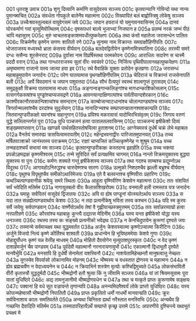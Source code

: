 001  धृतराष्ट्र उवाच
001a शृणु दिव्यानि कर्माणि वासुदेवस्य सञ्जय
001c कृतवान्यानि गोविन्दो यथा नान्यः पुमान्क्वचित्
002a संवर्धता गोपकुले बालेनैव महात्मना
002c विख्यापितं बलं बाह्वोस्त्रिषु लोकेषु सञ्जय
003a उच्चैःश्रवस्तुल्यबलं वायुवेगसमं जवे
003c जघान हयराजं यो यमुनावनवासिनम्
004a दानवं घोरकर्माणं गवां मृत्युमिवोत्थितम्
004c वृषरूपधरं बाल्ये भुजाभ्यां निजघान ह
005a प्रलम्बं नरकं जम्भं पीठं चापि महासुरम्
005c मुरुं चाचलसङ्काशमवधीत्पुष्करेक्षणः
006a तथा कंसो महातेजा जरासन्धेन पालितः
006c विक्रमेणैव कृष्णेन सगणः शातितो रणे
007a सुनामा नाम विक्रान्तः समग्राक्षौहिणीपतिः
007c भोजराजस्य मध्यस्थो भ्राता कंसस्य वीर्यवान्
008a बलदेवद्वितीयेन कृष्णेनामित्रघातिना
008c तरस्वी समरे दग्धः ससैन्यः शूरसेनराट्
009a दुर्वासा नाम विप्रर्षिस्तथा परमकोपनः
009c आराधितः सदारेण स चास्मै प्रददौ वरान्
010a तथा गान्धारराजस्य सुतां वीरः स्वयंवरे
010c निर्जित्य पृथिवीपालानवहत्पुष्करेक्षणः
011a अमृष्यमाणा राजानो यस्य जात्या हया इव
011c रथे वैवाहिके युक्ताः प्रतोदेन कृतव्रणाः
012a जरासन्धं महाबाहुमुपायेन जनार्दनः
012c परेण घातयामास पृथगक्षौहिणीपतिम्
013a चेदिराजं च विक्रान्तं राजसेनापतिं बली
013c अर्घे विवदमानं च जघान पशुवत्तदा
014a सौभं दैत्यपुरं स्वस्थं शाल्वगुप्तं दुरासदम्
014c समुद्रकुक्षौ विक्रम्य पातयामास माधवः
015a अङ्गान्वङ्गान्कलिङ्गांश्च मागधान्काशिकोसलान्
015c वत्सगर्गकरूषांश्च पुण्ड्रांश्चाप्यजयद्रणे
016a आवन्त्यान्दाक्षिणात्यांश्च पार्वतीयान्दशेरकान्
016c काश्मीरकानौरसकान्पिशाचांश्च समन्दरान्
017a काम्बोजान्वाटधानांश्च चोलान्पाण्ड्यांश्च सञ्जय
017c त्रिगर्तान्मालवांश्चैव दरदांश्च सुदुर्जयान्
018a नानादिग्भ्यश्च सम्प्राप्तान्व्रातानश्वशकान्प्रति
018c जितवान्पुण्डरीकाक्षो यवनांश्च सहानुगान्
019a प्रविश्य मकरावासं यादोभिरभिसंवृतम्
019c जिगाय वरुणं युद्धे सलिलान्तर्गतं पुरा
010a युधि पञ्चजनं हत्वा पातालतलवासिनम्
010c पाञ्चजन्यं हृषीकेशो दिव्यं शङ्खमवाप्तवान्
011a खाण्डवे पार्थसहितस्तोषयित्वा हुताशनम्
011c आग्नेयमस्त्रं दुर्धर्षं चक्रं लेभे महाबलः
012a वैनतेयं समारुह्य त्रासयित्वामरावतीम्
012c महेन्द्रभवनाद्वीरः पारिजातमुपानयत्
013a तच्च मर्षितवाञ्शक्रो जानंस्तस्य पराक्रमम्
013c राज्ञां चाप्यजितं कञ्चित्कृष्णेनेह न शुश्रुम
014a यच्च तन्महदाश्चर्यं सभायां मम सञ्जय
014c कृतवान्पुण्डरीकाक्षः कस्तदन्य इहार्हति
015a यच्च भक्त्या प्रपन्नोऽहमद्राक्षं कृष्णमीश्वरम्
015c तन्मे सुविदितं सर्वं प्रत्यक्षमिव चागमत्
016a नान्तो विक्रमयुक्तस्य बुद्ध्या युक्तस्य वा पुनः
016c कर्मणः शक्यते गन्तुं हृषीकेशस्य सञ्जय
017a तथा गदश्च साम्बश्च प्रद्युम्नोऽथ विदूरथः
017c आगावहोऽनिरुद्धश्च चारुदेष्णश्च सारणः
018a उल्मुको निशठश्चैव झल्ली बभ्रुश्च वीर्यवान्
018c पृथुश्च विपृथुश्चैव समीकोऽथारिमेजयः
019a एते वै बलवन्तश्च वृष्णिवीराः प्रहारिणः
019c कथञ्चित्पाण्डवानीकं श्रयेयुः समरे स्थिताः
030a आहूता वृष्णिवीरेण केशवेन महात्मना
030c ततः संशयितं सर्वं भवेदिति मतिर्मम
031a नागायुतबलो वीरः कैलासशिखरोपमः
031c वनमाली हली रामस्तत्र यत्र जनार्दनः
032a यमाहुः सर्वपितरं वासुदेवं द्विजातयः
032c अपि वा ह्येष पाण्डूनां योत्स्यतेऽर्थाय सञ्जय
033a स यदा तात सन्नह्येत्पाण्डवार्थाय केशवः
033c न तदा प्रत्यनीकेषु भविता तस्य कश्चन
034a यदि स्म कुरवः सर्वे जयेयुः सर्वपाण्डवान्
034c वार्ष्णेयोऽर्थाय तेषां वै गृह्णीयाच्छस्त्रमुत्तमम्
035a ततः सर्वान्नरव्याघ्रो हत्वा नरपतीन्रणे
035c कौरवांश्च महाबाहुः कुन्त्यै दद्यात्स मेदिनीम्
036a यस्य यन्ता हृषीकेशो योद्धा यस्य धनञ्जयः
036c रथस्य तस्य कः सङ्ख्ये प्रत्यनीको भवेद्रथः
037a न केनचिदुपायेन कुरूणां दृश्यते जयः
037c तस्मान्मे सर्वमाचक्ष्व यथा युद्धमवर्तत
038a अर्जुनः केशवस्यात्मा कृष्णोऽप्यात्मा किरीटिनः
038c अर्जुने विजयो नित्यं कृष्णे कीर्तिश्च शाश्वती
039a प्राधान्येन हि भूयिष्ठममेयाः केशवे गुणाः
039c मोहाद्दुर्योधनः कृष्णं यन्न वेत्तीह माधवम्
040a मोहितो दैवयोगेन मृत्युपाशपुरस्कृतः
040c न वेद कृष्णं दाशार्हमर्जुनं चैव पाण्डवम्
041a पूर्वदेवौ महात्मानौ नरनारायणावुभौ
041c एकात्मानौ द्विधाभूतौ दृश्येते मानवैर्भुवि
042a मनसापि हि दुर्धर्षौ सेनामेतां यशस्विनौ
042c नाशयेतामिहेच्छन्तौ मानुषत्वात्तु नेच्छतः
043a युगस्येव विपर्यासो लोकानामिव मोहनम्
043c भीष्मस्य च वधस्तात द्रोणस्य च महात्मनः
044a न ह्येव ब्रह्मचर्येण न वेदाध्ययनेन च
044c न क्रियाभिर्न शस्त्रेण मृत्योः कश्चिद्विमुच्यते
045a लोकसंभावितौ वीरौ कृतास्त्रौ युद्धदुर्मदौ
045c भीष्मद्रोणौ हतौ श्रुत्वा किं नु जीवामि सञ्जय
046a यां तां श्रियमसूयामः पुरा यातां युधिष्ठिरे
046c अद्य तामनुजानीमो भीष्मद्रोणवधेन च
047a तथा च मत्कृते प्राप्तः कुरूणामेष सङ्क्षयः
047c पक्वानां हि वधे सूत वज्रायन्ते तृणान्यपि
048a अनन्यमिदमैश्वर्यं लोके प्राप्तो युधिष्ठिरः
048c यस्य कोपान्महेष्वासौ भीष्मद्रोणौ निपातितौ
049a प्राप्तः प्रकृतितो धर्मो नाधर्मो मानवान्प्रति
049c क्रूरः सर्वविनाशाय कालः समतिवर्तते
050a अन्यथा चिन्तिता ह्यर्था नरैस्तात मनस्विभिः
050c अन्यथैव हि गच्छन्ति दैवादिति मतिर्मम
051a तस्मादपरिहार्येऽर्थे सम्प्राप्ते कृच्छ्र उत्तमे
051c अपारणीये दुश्चिन्त्ये यथाभूतं प्रचक्ष्व मे

